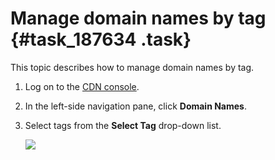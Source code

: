 # Manage domain names by tag {#task_187634 .task}

This topic describes how to manage domain names by tag.

1.  Log on to the [CDN console](https://cdn.console.aliyun.com/overview).
2.  In the left-side navigation pane, click **Domain Names**.
3.  Select tags from the **Select Tag** drop-down list. 

    ![](http://static-aliyun-doc.oss-cn-hangzhou.aliyuncs.com/assets/img/120241/156203662250590_en-US.png)


